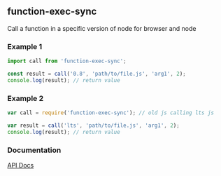 ## function-exec-sync

Call a function in a specific version of node for browser and node

### Example 1

```typescript
import call from 'function-exec-sync';

const result = call('0.8', 'path/to/file.js', 'arg1', 2);
console.log(result); // return value
```

### Example 2

```javascript
var call = require('function-exec-sync'); // old js calling lts js

var result = call('lts', 'path/to/file.js', 'arg1', 2);
console.log(result); // return value
```

### Documentation

[API Docs](https://kmalakoff.github.io/function-exec-sync/)
